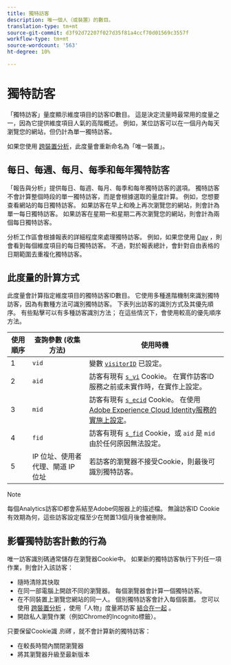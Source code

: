 ```yaml
---
title: 獨特訪客
description: 唯一個人（或裝置）的數目。
translation-type: tm+mt
source-git-commit: d3f92d72207f027d35f81a4ccf70d01569c3557f
workflow-type: tm+mt
source-wordcount: '563'
ht-degree: 10%

---
```



# 獨特訪客

「獨特訪客」量度顯示維度項目的訪客ID數目。 這是決定流量時最常用的度量之一，因為它提供維度項目人氣的高階概述。 例如，某位訪客可以在一個月內每天瀏覽您的網站，但仍計為單一獨特訪客。

如果您使用 [跨裝置分析](../cda/overview.md)，此度量會重新命名為「唯一裝置」。

## 每日、每週、每月、每季和每年獨特訪客

「報告與分析」提供每日、每週、每月、每季和每年獨特訪客的選項。 獨特訪客不會計算整個時段的單一獨特訪客，而是會根據選取的量度計算。 例如，您想要查看網站的每日獨特訪客。 如果訪客在早上和晚上再次瀏覽您的網站，則會計為單一每日獨特訪客。 如果訪客在星期一和星期二再次瀏覽您的網站，則會計為兩個每日獨特訪客。

分析工作區會根據報表的詳細程度來處理獨特訪客。 例如，如果您使用 [Day](../dimensions/day.md) ，則會看到每個維度項目的每日獨特訪客。 不過，對於報表總計，會針對自由表格的日期範圍去重複化獨特訪客。

## 此度量的計算方式

此度量會計算指定維度項目的獨特訪客ID數目。 它使用多種進階機制來識別獨特訪客，因為有數種方法可識別獨特訪客。 下表列出訪客的識別方式及其優先順序。 有些點擊可以有多種訪客識別方法； 在這些情況下，會使用較高的優先順序方法。

| 使用順序 | 查詢參數 (收集方法) | 使用時機 |
| --- | --- | --- |
| 1 | `vid` | 變數 [`visitorID`](/help/implement/vars/config-vars/visitorid.md) 已設定。 |
| 2 | `aid` | 訪客有現有 [`s_vi`](https://docs.adobe.com/content/help/zh-Hant/core-services/interface/ec-cookies/cookies-analytics.html) Cookie。 在實作訪客ID服務之前或未實作時，在實作上設定。 |
| 3 | `mid` | 訪客有現有 [`s_ecid`](https://docs.adobe.com/content/help/zh-Hant/core-services/interface/ec-cookies/cookies-analytics.html) Cookie。 在使用 [Adobe Experience Cloud Identity服務的實施上設定](https://docs.adobe.com/content/help/zh-Hant/id-service/using/home.html)。 |
| 4 | `fid` | 訪客有現有 [`s_fid`](https://docs.adobe.com/content/help/zh-Hant/core-services/interface/ec-cookies/cookies-analytics.html) Cookie，或 `aid` 是 `mid` 由於任何原因無法設定。 |
| 5 | IP 位址、使用者代理、閘道 IP 位址 | 若訪客的瀏覽器不接受Cookie，則最後可識別獨特訪客。 |

>[!NOTE]
>
>每個Analytics訪客ID都會系結至Adobe伺服器上的描述檔。 無論訪客ID Cookie有效期為何，這些訪客設定檔至少在閒置13個月後會被刪除。

## 影響獨特訪客計數的行為

唯一訪客識別碼通常儲存在瀏覽器Cookie中。 如果新的獨特訪客執行下列任一項作業，則會計入該訪客：

* 隨時清除其快取
* 在同一部電腦上開啟不同的瀏覽器。 每個瀏覽器會計算一個獨特訪客。
* 在不同裝置上瀏覽您網站的同一人。 個別獨特訪客會計入每個裝置。 您可以使用 [跨裝置分析](../cda/overview.md) ，使用「人物」度量將訪客 [結合在一起](people.md) 。
* 開啟私人瀏覽作業（例如Chrome的Incognito標籤）。

只要保留Cookie識 *別碼* ，就不會計算新的獨特訪客：

* 在較長時間內關閉瀏覽器
* 將其瀏覽器升級至最新版本
